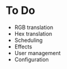 # To Do

* RGB translation
* Hex translation
* Scheduling
* Effects
* User management
* Configuration
